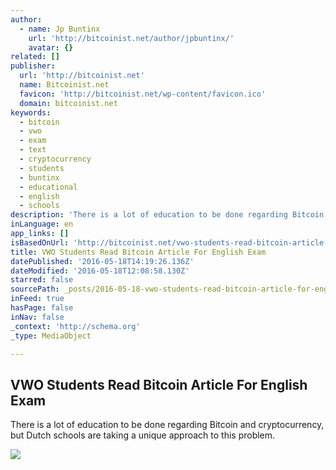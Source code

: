 ```yaml
---
author:
  - name: Jp Buntinx
    url: 'http://bitcoinist.net/author/jpbuntinx/'
    avatar: {}
related: []
publisher:
  url: 'http://bitcoinist.net'
  name: Bitcoinist.net
  favicon: 'http://bitcoinist.net/wp-content/favicon.ico'
  domain: bitcoinist.net
keywords:
  - bitcoin
  - vwo
  - exam
  - text
  - cryptocurrency
  - students
  - buntinx
  - educational
  - english
  - schools
description: 'There is a lot of education to be done regarding Bitcoin and cryptocurrency, but Dutch schools are taking a unique approach to this problem.'
inLanguage: en
app_links: []
isBasedOnUrl: 'http://bitcoinist.net/vwo-students-read-bitcoin-article-for-english-exam/'
title: VWO Students Read Bitcoin Article For English Exam
datePublished: '2016-05-18T14:19:26.136Z'
dateModified: '2016-05-18T12:08:58.130Z'
starred: false
sourcePath: _posts/2016-05-18-vwo-students-read-bitcoin-article-for-english-exam.md
inFeed: true
hasPage: false
inNav: false
_context: 'http://schema.org'
_type: MediaObject

---
```

<article style=""><h1>VWO Students Read Bitcoin Article For English Exam</h1><p>There is a lot of education to be done regarding Bitcoin and cryptocurrency, but Dutch schools are taking a unique approach to this problem.</p><img src="http://bitcoinist.net/wp-content/uploads/2016/05/shutterstock_417378793.jpg" /></article>